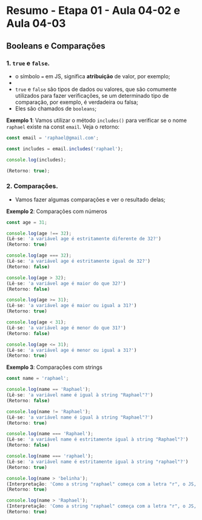 # Resumo - Etapa 01 - Aula 04-02 e Aula 04-03

## Booleans e Comparações

### 1. ``true`` e ``false``.

- o símbolo ``=`` em JS, significa **atribuição** de valor, por exemplo;
- 
- ``true`` e ``false`` são tipos de dados ou valores, que são comumente utilizados para fazer verificações, se um determinado tipo de comparação, por exemplo, é verdadeira ou falsa;
- Eles são chamados de ``booleans``;

**Exemplo 1**: Vamos utilizar o método ``includes()`` para verificar se o nome ``raphael`` existe na const ``email``. Veja o retorno:

~~~javascript
const email = 'raphael@gmail.com';

const includes = email.includes('raphael');

console.log(includes);

(Retorno: true);
~~~

### 2. Comparações.

- Vamos fazer algumas comparações e ver o resultado delas;

**Exemplo 2**: Comparações com números

~~~javascript
const age = 31;

console.log(age !== 32);
(Lê-se: 'a variável age é estritamente diferente de 32?')
(Retorno: true)

console.log(age === 32);
(Lê-se: 'a variável age é estritamente igual de 32?')
(Retorno: false)

console.log(age > 32);
(Lê-se: 'a variável age é maior do que 32?')
(Retorno: false)

console.log(age >= 31);
(Lê-se: 'a variável age é maior ou igual a 31?')
(Retorno: true)

console.log(age < 31);
(Lê-se: 'a variável age é menor do que 31?')
(Retorno: false)

console.log(age <= 31);
(Lê-se: 'a variável age é menor ou igual a 31?')
(Retorno: true)
~~~

**Exemplo 3**: Comparações com strings

~~~javascript
const name = 'raphael';

console.log(name == 'Raphael');
(Lê-se: 'a variável name é igual à string "Raphael"?')
(Retorno: false)

console.log(name != 'Raphael');
(Lê-se: 'a variável name é igual à string "Raphael"?')
(Retorno: true)

console.log(name === 'Raphael');
(Lê-se: 'a variável name é estritamente igual à string "Raphael"?')
(Retorno: false)

console.log(name === 'raphael');
(Lê-se: 'a variável name é estritamente igual à string "raphael"?')
(Retorno: true)

console.log(name > 'belinha');
(Interpretação: 'Como a string "raphael" começa com a letra "r", o JS, entende que "r" vem depois de "b" no alfabeto, por isso o retorno dessa comparação será true.')
(Retorno: true)

console.log(name > 'Raphael');
(Interpretação: 'Como a string "raphael" começa com a letra "r", o JS, entende que "r" vem antes de "R" no alfabeto, por isso o retorno dessa comparação será true.')
(Retorno: true)
~~~~